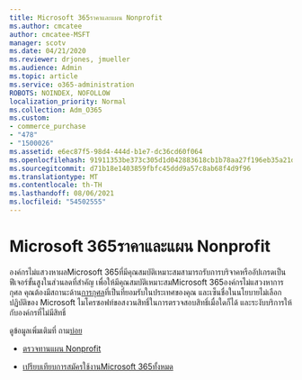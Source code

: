 ```yaml
---
title: Microsoft 365ราคาและแผน Nonprofit
ms.author: cmcatee
author: cmcatee-MSFT
manager: scotv
ms.date: 04/21/2020
ms.reviewer: drjones, jmueller
ms.audience: Admin
ms.topic: article
ms.service: o365-administration
ROBOTS: NOINDEX, NOFOLLOW
localization_priority: Normal
ms.collection: Adm_O365
ms.custom:
- commerce_purchase
- "478"
- "1500026"
ms.assetid: e6ec87f5-98d4-444d-b1e7-dc36cd60f064
ms.openlocfilehash: 91911353be373c305d1d042883618cb1b78aa27f196eb35a21d031113b61c4fb
ms.sourcegitcommit: d71b18e1403859fbfc45ddd9a57c8ab68f4d9f96
ms.translationtype: MT
ms.contentlocale: th-TH
ms.lasthandoff: 08/06/2021
ms.locfileid: "54502555"
---
```

# <a name="microsoft-365-for-nonprofit-plans-and-pricing"></a>Microsoft 365ราคาและแผน Nonprofit

องค์กรไม่แสวงหาผลMicrosoft 365ที่มีคุณสมบัติเหมาะสมสามารถรับการบริจาคหรืออัปเกรดเป็นฟีเจอร์ขั้นสูงในส่วนลดที่สําคัญ เพื่อให้มีคุณสมบัติเหมาะสมMicrosoft 365องค์กรไม่แสวงหาการกุศล คุณต้องมีสถานะด้าน[การกุศล](https://go.microsoft.com/fwlink/p/?LinkID=330253)ที่เป็นที่ยอมรับในประเทศของคุณ และเซ็นชื่อในนโยบายไม่เลือกปฏิบัติของ Microsoft ไมโครซอฟท์ขอสงวนสิทธิ์ในการตรวจสอบสิทธิ์เมื่อใดก็ได้ และระงับบริการให้กับองค์กรที่ไม่มีสิทธิ์
  
ดูข้อมูลเพิ่มเติมที่ ถาม[บ่อย](https://products.office.com/nonprofit/office-365-nonprofit)
  
- [ตรวจทานแผน Nonprofit](https://products.office.com/nonprofit/office-365-nonprofit-plans-and-pricing?tab=1)

- [เปรียบเทียบการสมัครใช้งานMicrosoft 365ทั้งหมด](https://products.office.com/business/compare-more-office-365-for-business-plans)